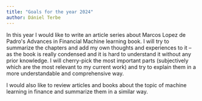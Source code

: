 ```yaml
---
title: "Goals for the year 2024"
author: Dániel Terbe
---
```

In this year I would like to write an article series about Marcos Lopez de Padro's Advances in Financial Machine learning book.
I will try to summarize the chapters and add my own thoughts and experiences to it – as the book is really condensed and it is hard to understand it without any prior knowledge.
I will cherry-pick the most important parts (subjectively which are the most relevant to my current work) and try to explain them in a more understandable and comprehensive way.

I would also like to review articles and books about the topic of machine learning in finance and summarize them in a similar way.
